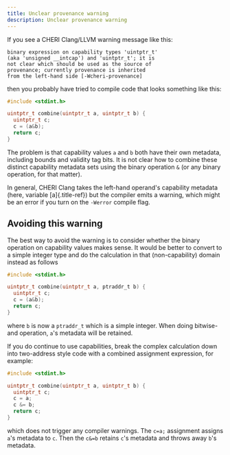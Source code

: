 ```yaml
---
title: Unclear provenance warning
description: Unclear provenance warning
---
```


If you see a CHERI Clang/LLVM warning message like this:

    binary expression on capability types 'uintptr_t'
    (aka 'unsigned __intcap') and 'uintptr_t'; it is
    not clear which should be used as the source of
    provenance; currently provenance is inherited
    from the left-hand side [-Wcheri-provenance]

then you probably have tried to compile code that looks something like
this:

```c {5}
#include <stdint.h>

uintptr_t combine(uintptr_t a, uintptr_t b) {
  uintptr_t c;
  c = (a&b);
  return c;
}
```

The problem is that capability values `a` and `b` both have their own
metadata, including bounds and validity tag bits. It is not clear how to
combine these distinct capability metadata sets using the binary
operation `&` (or any binary operation, for that matter).

In general, CHERI Clang takes the left-hand operand\'s capability
metadata (here, variable [a]{.title-ref}) but the compiler emits a
warning, which might be an error if you turn on the `-Werror` compile
flag.

## Avoiding this warning

The best way to avoid the warning is to consider whether the binary
operation on capability values makes sense. It would be better to
convert to a simple integer type and do the calculation in that
(non-capability) domain instead as follows

```c {3}
#include <stdint.h>

uintptr_t combine(uintptr_t a, ptraddr_t b) {
  uintptr_t c;
  c = (a&b);
  return c;
}
```

where `b` is now a `ptraddr_t` which is a simple integer. When doing
bitwise-and operation, `a`\'s metadata will be retained.

If you do continue to use capabilities, break the complex calculation
down into two-address style code with a combined assignment expression,
for example:

```c {5-6}
#include <stdint.h>

uintptr_t combine(uintptr_t a, uintptr_t b) {
  uintptr_t c;
  c = a;
  c &= b;
  return c;
}
```

which does not trigger any compiler warnings. The `c=a;` assignment
assigns `a`\'s metadata to `c`. Then the `c&=b` retains `c`\'s metadata
and throws away `b`\'s metadata.
